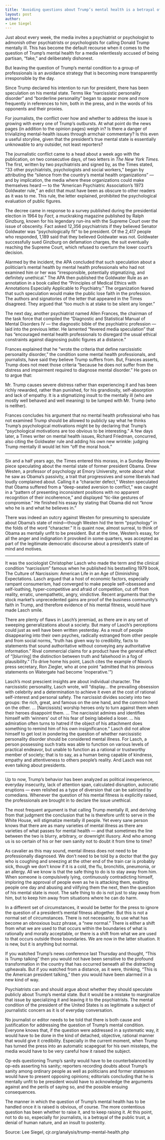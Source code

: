 ```yaml
---
title: 'Avoiding questions about Trump’s mental health is a betrayal of public trust'
layout: post
author:
- Lee Siegel
---
```


Just about every week, the media invites a psychiatrist or psychologist to admonish other psychiatrists or psychologists for calling Donald Trump mentally ill. This has become the default recourse when it comes to the question of Trump’s mental health for a media relentlessly accused of being partisan, “fake,” and deliberately dishonest.

But leaving the question of Trump’s mental condition to a group of professionals is an avoidance strategy that is becoming more transparently irresponsible by the day.

Since Trump declared his intention to run for president, there has been speculation on his mental state. Terms like “narcissistic personality disorder” and “borderline personality” began to appear more and more frequently in references to him, both in the press, and in the words of his opponents and their proxies.

For journalists, the conflict over how and whether to address the issue is growing with every one of Trump’s outbursts. At what point do the news pages (in addition to the opinion pages) weigh in? Is there a danger of trivializing mental-health issues through armchair commentary? Is this even a useful storyline, given that the president’s true mental state is essentially unknowable to any outsider, not least reporters?

The journalistic conflict came to a head about a week ago with the publication, on two consecutive days, of two letters in *The New York Times.* The first, written by two psychiatrists and signed by, as the Times stated, “33 other psychiatrists, psychologists and social workers,” began by attributing the “silence from the country’s mental health organizations” — and by implication, the media where these organizations could make themselves heard — to the “American Psychiatric Association’s 1973 Goldwater rule,” an edict that must have been as obscure to other readers as it was to me. This rule, the letter explained, prohibited the psychological evaluation of public figures.

The decree came in response to a survey published during the presidential election in 1964 by *Fact,* a muckraking magazine published by Ralph Ginzburg, known for his legendary run-ins with the Supreme Court over the issue of obscenity. Fact asked 12,356 psychiatrists if they believed Senator Goldwater was “psychologically fit” to be president. Of the 2,417 people who responded, 1,189 said that they believed Goldwater was not. Goldwater successfully sued Ginzburg on defamation charges, the suit eventually reaching the Supreme Court, which refused to overturn the lower court’s decision.

Alarmed by the incident, the APA concluded that such speculation about a politician’s mental health by mental health professionals who had not examined him or her was “irresponsible, potentially stigmatizing, and definitely unethical.” The APA then published the Goldwater Rule as an annotation in a book called the “Principles of Medical Ethics with Annotations Especially Applicable to Psychiatry.” The organization feared that such speculation would make the public lose faith in the profession. The authors and signatories of the letter that appeared in the Times disagreed. They argued that “too much is at stake to be silent any longer.”

The next day, another psychiatrist named Allen Frances, the chairman of the task force that compiled the “Diagnostic and Statistical Manual of Mental Disorders IV — the diagnostic bible of the psychiatric profession — laid into the previous letter. He lamented “fevered media speculation” that has “encouraged mental health professionals to disregard the usual ethical constraints against diagnosing public figures at a distance.”

Frances explained that he “wrote the criteria that define narcissistic personality disorder,” the condition some mental health professionals, and journalists, have said they believe Trump suffers from. But, Frances asserts, Trump does not meet those criteria “because he does not suffer from the distress and impairment required to diagnose mental disorder.” He goes on to argue that:

Mr. Trump causes severe distress rather than experiencing it and has been richly rewarded, rather than punished, for his grandiosity, self-absorption and lack of empathy. It is a stigmatizing insult to the mentally ill (who are mostly well behaved and well meaning) to be lumped with Mr. Trump (who is neither).

Frances concludes his argument that no mental health professional who has not examined Trump should be allowed to publicly say what he thinks Trump’s psychological motivations might be by declaring that Trump’s “psychological motivations are too obvious to be interesting.” A few days later, a Times writer on mental health issues, Richard Friedman, concurred, also citing the Goldwater rule and adding his own new wrinkle: judging Trump mentally ill would let him “off the moral hook.”

---

Six and a half years ago, the Times entered this morass, in a Sunday Review piece speculating about the mental state of former president Obama. Drew Westen, a professor of psychology at Emory University, wrote about what he saw as Obama’s passivity, a trait that progressives and some liberals had loudly complained about. Calling it a “character defect,” Westen speculated that Obama suffered from a “deep-seated aversion to conflict,” was caught in a “pattern of presenting inconsistent positions with no apparent recognition of their incoherence,” and displayed “tic-like gestures of compromise.” He finished his essay by stating that Obama did not “know who he is and what he believes in.”

There was indeed an outcry against Westen for presuming to speculate about Obama’s state of mind—though Westen hid the term “psychology” in the folds of the word “character.” It is quaint now, almost surreal, to think of Obama as mentally unfit to be president. But at the time, Westen’s essay, for all the anger and indignation it provoked in some quarters, was accepted as part of the legitimate democratic discourse about a president’s state of mind and motives.

---

It was the sociologist Christopher Lasch who made the term and the clinical condition “narcissism” famous when he published his bestselling 1979 book, The Culture of Narcissism: American Life in an Age of Diminishing Expectations. Lasch argued that a host of economic factors, especially rampant consumerism, had converged to make people self-obsessed and self-loathing, hyper-competitive and afraid of competition, cut off from reality, erratic, unempathetic, angry, vindictive. Recent arguments that the stock market’s unprecedented gains are proof of the business community’s faith in Trump, and therefore evidence of his mental fitness, would have made Lasch smile.

There are plenty of flaws in Lasch’s jeremiad, as there are in any set of sweeping generalizations about a society. But many of Lasch’s perceptions could just as well have been written yesterday. As a result of people disappearing into their own psyches, radically estranged from other people and from social norms, “truth has given way to credibility, facts to statements that sound authoritative without conveying any authoritative information.” Rival commercial claims for a product have the general effect of “[blurring] the distinction between truth and falsehood in a fog of plausibility.” (To drive home his point, Lasch cites the example of Nixon’s press secretary, Ron Ziegler, who at one point “admitted that his previous statements on Watergate had become ‘inoperative.’”)

Lasch’s most prescient insights are about individual character. The narcissistic personality, Lasch wrote, will “display… the prevailing obsession with celebrity and a determination to achieve it even at the cost of rational self-interest and personal safety. The narcissist divides society into two groups: the rich, great, and famous on the one hand, and the common herd on the other. … [Narcissists] worship heroes only to turn against them when their heroes disappoint them. … The narcissist admires and identifies himself with ‘winners’ out of his fear of being labeled a loser. … his admiration often turns to hatred if the object of his attachment does something to remind him of his own insignificance.” Lasch did not allow himself to get lost in pondering the question of whether narcissistic personality disorder should be considered mental illness. For Lasch, a person possessing such traits was able to function on various levels of practical endeavor, but unable to function as a rational or trustworthy member of society; that is to say, as a human being capable of kindness, empathy and attentiveness to others people’s reality. And Lasch was not even talking about presidents.

---

Up to now, Trump’s behavior has been analyzed as political inexperience, everyday insecurity, lack of attention span, calculated disruption, autocratic eruptions — even relished as a type of diversion that can be satirized by comedians. Whenever the question of his mental fitness is explicitly raised, the professionals are brought in to declare the issue unethical.

The most frequent argument is that calling Trump mentally ill, and deriving from that judgment the conclusion that he is therefore unfit to serve in the White House, will stigmatize mentally ill people. Yet every sane person knows that there are as many varieties of mental illness as there are varieties of what passes for mental health — and that sometimes the line between the two is blurry, arbitrary, or downright illusory. And who among us is so certain of his or her own sanity not to doubt it from time to time?

As cavalier as this may sound, mental illness does not need to be professionally diagnosed. We don’t need to be told by a doctor that the guy who is coughing and sneezing at the other end of the train car is probably sick, though we don’t know if it is a cold, the flu, bronchitis, pneumonia, or an allergy. All we know is that the safe thing to do is to stay away from him. When someone is compulsively lying, continuously contradicting himself, imploring the approval of people even as he is attacking them, exalting people one day and abusing and vilifying them the next, then the question of his mental state is moot. The safe thing to do is not just to stay away from him, but to keep him away from situations where he can do harm.

In a different set of circumstances, it would be better for the press to ignore the question of a president’s mental fitness altogether. But this is not a normal set of circumstances. There is not necessarily, to use what has become an obnoxious buzz phrase, a “new normal.” There is either a shift from what we are used to that occurs within the boundaries of what is rationally and morally acceptable, or there is a shift from what we are used to that occurs outside those boundaries. We are now in the latter situation. It is new, but it is anything but normal.

If you watched Trump’s news conference last Thursday and thought, “This is Trump talking” then you would not have been sensitive to the profound transformation in the country that has occurred beneath all the distracting upheavals. But if you watched from a distance, as it were, thinking, “This is the American president talking,” then you would have been alarmed in a new kind of way.

Psychiatrists can and should argue about whether they should speculate publicly about Trump’s mental state. But it would be a mistake to marginalize that issue by specializing it and leaving it to the psychiatrists. The mental condition of the president of the United States is as legitimate a subject of journalistic concern as it is of everyday conversation.

No journalist or editor needs to be told that there is both cause and justification for addressing the question of Trump’s mental condition. Everyone knows that, if the question were addressed in a systematic way, it would have to be done in the kind of detached, objective, rational manner that would give it credibility. Especially in the current moment, when Trump has turned the press into an automatic scapegoat for his own missteps, the media would have to be very careful how it raised the subject.

Op-eds questioning Trump’s sanity would have to be counterbalanced by op-eds asserting his sanity; reporters recording doubts about Trump’s sanity among ordinary people as well as politicians and former statesmen would have to present opposing opinions; editorials concluding that he is mentally unfit to be president would have to acknowledge the arguments against and the perils of saying so, and the possible ensuing consequences.

The manner in which the question of Trump’s mental health has to be handled once it is raised is obvious, of course. The more contentious question has been whether to raise it, and to keep raising it. At this point, not to do so, especially for journalists, is a betrayal of the public trust, a denial of human nature, and an insult to posterity.

Source: Lee Siegel, cjr.org/analysis/trump-mental-health.php
